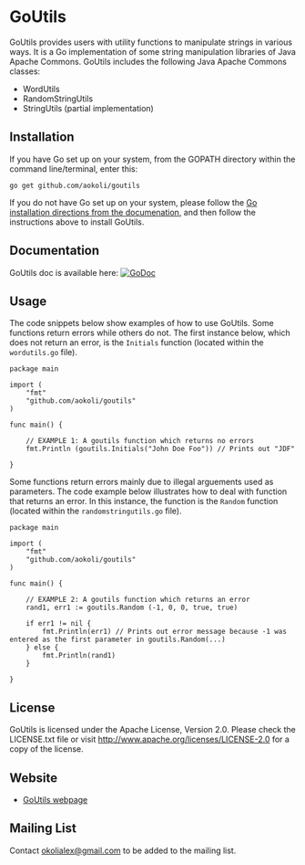 GoUtils
===========

GoUtils provides users with utility functions to manipulate strings in various ways. It is a Go implementation of some 
string manipulation libraries of Java Apache Commons. GoUtils includes the following Java Apache Commons classes:
* WordUtils    
* RandomStringUtils  
* StringUtils (partial implementation)

## Installation
If you have Go set up on your system, from the GOPATH directory within the command line/terminal, enter this:

	go get github.com/aokoli/goutils
    
If you do not have Go set up on your system, please follow the [Go installation directions from the documenation](http://golang.org/doc/install), and then follow the instructions above to install GoUtils.


## Documentation 
GoUtils doc is available here: [![GoDoc](https://godoc.org/github.com/aokoli/goutils?status.png)](https://godoc.org/github.com/aokoli/goutils)


## Usage
The code snippets below show examples of how to use GoUtils. Some functions return errors while others do not. The first instance below, which does not return an error, is the `Initials` function (located within the `wordutils.go` file).

    package main
    
    import (
        "fmt"
    	"github.com/aokoli/goutils"
    )
    
    func main() {

    	// EXAMPLE 1: A goutils function which returns no errors
        fmt.Println (goutils.Initials("John Doe Foo")) // Prints out "JDF"

    }
Some functions return errors mainly due to illegal arguements used as parameters. The code example below illustrates how to deal with function that returns an error. In this instance, the function is the `Random` function (located within the `randomstringutils.go` file).

    package main
    
    import (
        "fmt"
        "github.com/aokoli/goutils"
    )
    
    func main() {

        // EXAMPLE 2: A goutils function which returns an error
        rand1, err1 := goutils.Random (-1, 0, 0, true, true)  

        if err1 != nil { 
			fmt.Println(err1) // Prints out error message because -1 was entered as the first parameter in goutils.Random(...)
		} else {
			fmt.Println(rand1) 
		}

    }

## License
GoUtils is licensed under the Apache License, Version 2.0. Please check the LICENSE.txt file or visit http://www.apache.org/licenses/LICENSE-2.0 for a copy of the license. 

## Website
* [GoUtils webpage](#)

## Mailing List
Contact [okolialex@gmail.com](mailto:okolialex@mail.com) to be added to the mailing list.

